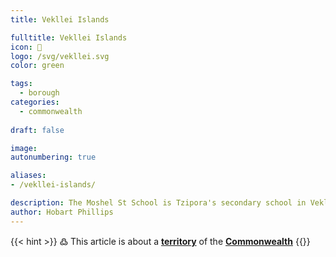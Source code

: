 ```yaml
---
title: Vekllei Islands

fulltitle: Vekllei Islands
icon: 🌋
logo: /svg/vekllei.svg
color: green

tags: 
  - borough
categories:
  - commonwealth
  
draft: false

image:
autonumbering: true

aliases:
- /vekllei-islands/

description: The Moshel St School is Tzipora's secondary school in Vekllei.
author: Hobart Phillips
---
```

{{< hint >}}
߷ This article is about a [**territory**](/utopia/landscape/locations) of the [**Commonwealth**](/utopia/commonwealth/)
{{</hint>}}


